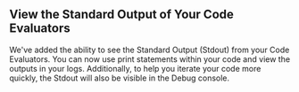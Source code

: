 ## View the Standard Output of Your Code Evaluators

We've added the ability to see the Standard Output (Stdout) from your Code Evaluators. You can now use print statements within your code and view the outputs in your logs. Additionally, to help you iterate your code more quickly, the Stdout will also be visible in the Debug console.